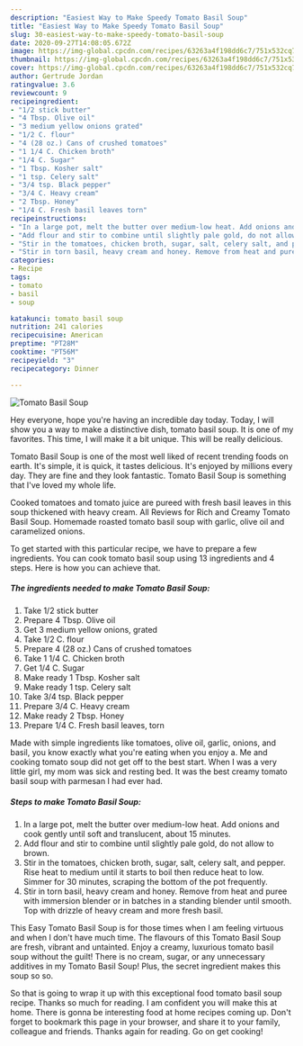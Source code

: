 ```yaml
---
description: "Easiest Way to Make Speedy Tomato Basil Soup"
title: "Easiest Way to Make Speedy Tomato Basil Soup"
slug: 30-easiest-way-to-make-speedy-tomato-basil-soup
date: 2020-09-27T14:08:05.672Z
image: https://img-global.cpcdn.com/recipes/63263a4f198dd6c7/751x532cq70/tomato-basil-soup-recipe-main-photo.jpg
thumbnail: https://img-global.cpcdn.com/recipes/63263a4f198dd6c7/751x532cq70/tomato-basil-soup-recipe-main-photo.jpg
cover: https://img-global.cpcdn.com/recipes/63263a4f198dd6c7/751x532cq70/tomato-basil-soup-recipe-main-photo.jpg
author: Gertrude Jordan
ratingvalue: 3.6
reviewcount: 9
recipeingredient:
- "1/2 stick butter"
- "4 Tbsp. Olive oil"
- "3 medium yellow onions grated"
- "1/2 C. flour"
- "4 (28 oz.) Cans of crushed tomatoes"
- "1 1/4 C. Chicken broth"
- "1/4 C. Sugar"
- "1 Tbsp. Kosher salt"
- "1 tsp. Celery salt"
- "3/4 tsp. Black pepper"
- "3/4 C. Heavy cream"
- "2 Tbsp. Honey"
- "1/4 C. Fresh basil leaves torn"
recipeinstructions:
- "In a large pot, melt the butter over medium-low heat. Add onions and cook gently until soft and translucent, about 15 minutes."
- "Add flour and stir to combine until slightly pale gold, do not allow to brown."
- "Stir in the tomatoes, chicken broth, sugar, salt, celery salt, and pepper. Rise heat to medium until it starts to boil then reduce heat to low. Simmer for 30 minutes, scraping the bottom of the pot frequently."
- "Stir in torn basil, heavy cream and honey. Remove from heat and puree with immersion blender or in batches in a standing blender until smooth. Top with drizzle of heavy cream and more fresh basil."
categories:
- Recipe
tags:
- tomato
- basil
- soup

katakunci: tomato basil soup 
nutrition: 241 calories
recipecuisine: American
preptime: "PT28M"
cooktime: "PT56M"
recipeyield: "3"
recipecategory: Dinner

---
```



![Tomato Basil Soup](https://img-global.cpcdn.com/recipes/63263a4f198dd6c7/751x532cq70/tomato-basil-soup-recipe-main-photo.jpg)

Hey everyone, hope you're having an incredible day today. Today, I will show you a way to make a distinctive dish, tomato basil soup. It is one of my favorites. This time, I will make it a bit unique. This will be really delicious.

Tomato Basil Soup is one of the most well liked of recent trending foods on earth. It's simple, it is quick, it tastes delicious. It's enjoyed by millions every day. They are fine and they look fantastic. Tomato Basil Soup is something that I've loved my whole life.

Cooked tomatoes and tomato juice are pureed with fresh basil leaves in this soup thickened with heavy cream. All Reviews for Rich and Creamy Tomato Basil Soup. Homemade roasted tomato basil soup with garlic, olive oil and caramelized onions.


To get started with this particular recipe, we have to prepare a few ingredients. You can cook tomato basil soup using 13 ingredients and 4 steps. Here is how you can achieve that.

<!--inarticleads1-->

##### The ingredients needed to make Tomato Basil Soup:

1. Take 1/2 stick butter
1. Prepare 4 Tbsp. Olive oil
1. Get 3 medium yellow onions, grated
1. Take 1/2 C. flour
1. Prepare 4 (28 oz.) Cans of crushed tomatoes
1. Take 1 1/4 C. Chicken broth
1. Get 1/4 C. Sugar
1. Make ready 1 Tbsp. Kosher salt
1. Make ready 1 tsp. Celery salt
1. Take 3/4 tsp. Black pepper
1. Prepare 3/4 C. Heavy cream
1. Make ready 2 Tbsp. Honey
1. Prepare 1/4 C. Fresh basil leaves, torn


Made with simple ingredients like tomatoes, olive oil, garlic, onions, and basil, you know exactly what you&#39;re eating when you enjoy a. Me and cooking tomato soup did not get off to the best start. When I was a very little girl, my mom was sick and resting bed. It was the best creamy tomato basil soup with parmesan I had ever had. 

<!--inarticleads2-->

##### Steps to make Tomato Basil Soup:

1. In a large pot, melt the butter over medium-low heat. Add onions and cook gently until soft and translucent, about 15 minutes.
1. Add flour and stir to combine until slightly pale gold, do not allow to brown.
1. Stir in the tomatoes, chicken broth, sugar, salt, celery salt, and pepper. Rise heat to medium until it starts to boil then reduce heat to low. Simmer for 30 minutes, scraping the bottom of the pot frequently.
1. Stir in torn basil, heavy cream and honey. Remove from heat and puree with immersion blender or in batches in a standing blender until smooth. Top with drizzle of heavy cream and more fresh basil.


This Easy Tomato Basil Soup is for those times when I am feeling virtuous and when I don&#39;t have much time. The flavours of this Tomato Basil Soup are fresh, vibrant and untainted. Enjoy a creamy, luxurious tomato basil soup without the guilt! There is no cream, sugar, or any unnecessary additives in my Tomato Basil Soup! Plus, the secret ingredient makes this soup so so. 

So that is going to wrap it up with this exceptional food tomato basil soup recipe. Thanks so much for reading. I am confident you will make this at home. There is gonna be interesting food at home recipes coming up. Don't forget to bookmark this page in your browser, and share it to your family, colleague and friends. Thanks again for reading. Go on get cooking!
